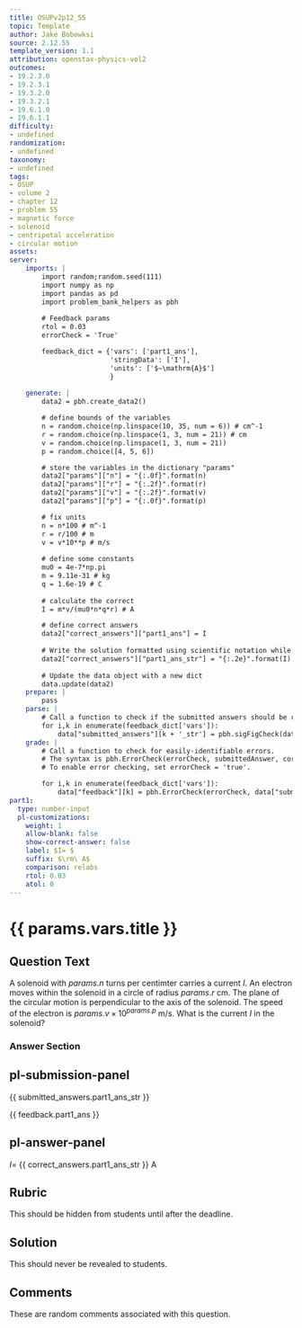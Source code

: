 ```yaml
---
title: OSUPv2p12_55
topic: Template
author: Jake Bobowksi
source: 2.12.55
template_version: 1.1
attribution: openstax-physics-vol2
outcomes:
- 19.2.3.0
- 19.2.3.1
- 19.3.2.0
- 19.3.2.1
- 19.6.1.0
- 19.6.1.1
difficulty:
- undefined
randomization:
- undefined
taxonomy:
- undefined
tags:
- OSUP
- volume 2
- chapter 12
- problem 55
- magnetic force
- solenoid
- centripetal acceleration
- circular motion
assets:
server: 
    imports: |
        import random;random.seed(111)
        import numpy as np
        import pandas as pd
        import problem_bank_helpers as pbh
        
        # Feedback params
        rtol = 0.03
        errorCheck = 'True'

        feedback_dict = {'vars': ['part1_ans'],
                         'stringData': ['I'],
                         'units': ['$~\mathrm{A}$']
                         }
        
    generate: |
        data2 = pbh.create_data2()

        # define bounds of the variables
        n = random.choice(np.linspace(10, 35, num = 6)) # cm^-1
        r = random.choice(np.linspace(1, 3, num = 21)) # cm
        v = random.choice(np.linspace(1, 3, num = 21))
        p = random.choice([4, 5, 6])

        # store the variables in the dictionary "params"
        data2["params"]["n"] = "{:.0f}".format(n)
        data2["params"]["r"] = "{:.2f}".format(r)
        data2["params"]["v"] = "{:.2f}".format(v)
        data2["params"]["p"] = "{:.0f}".format(p)

        # fix units
        n = n*100 # m^-1
        r = r/100 # m
        v = v*10**p # m/s
        
        # define some constants
        mu0 = 4e-7*np.pi
        m = 9.11e-31 # kg
        q = 1.6e-19 # C
        
        # calculate the correct
        I = m*v/(mu0*n*q*r) # A

        # define correct answers
        data2["correct_answers"]["part1_ans"] = I
        
        # Write the solution formatted using scientific notation while keeping 3 sig figs.
        data2["correct_answers"]["part1_ans_str"] = "{:.2e}".format(I)
        
        # Update the data object with a new dict
        data.update(data2)
    prepare: |
        pass
    parse: |
        # Call a function to check if the submitted answers should be re-expressed using scientific notation.
        for i,k in enumerate(feedback_dict['vars']):
            data["submitted_answers"][k + '_str'] = pbh.sigFigCheck(data["submitted_answers"][k], feedback_dict['stringData'][i], feedback_dict['units'][i])
    grade: |
        # Call a function to check for easily-identifiable errors.
        # The syntax is pbh.ErrorCheck(errorCheck, submittedAnswer, correctAnswer, LaTeXsyntax, relativeTolerance)
        # To enable error checking, set errorCheck = 'true'.

        for i,k in enumerate(feedback_dict['vars']):
            data["feedback"][k] = pbh.ErrorCheck(errorCheck, data["submitted_answers"][k], data["correct_answers"][k], feedback_dict['stringData'][i], rtol)
part1:
  type: number-input
  pl-customizations:
    weight: 1
    allow-blank: false
    show-correct-answer: false
    label: $I= $
    suffix: $\rm\ A$
    comparison: relabs
    rtol: 0.03
    atol: 0
---
```

# {{ params.vars.title }}

## Question Text

A solenoid with ${{ params.n }}$ turns per centimter carries a current $I$. An electron moves within the solenoid in a circle of radius ${{ params.r}}\textrm{ cm}$.
The plane of the circular motion is perpendicular to the axis of the solenoid.  The speed of the electron is ${{ params.v }}\times 10^{ {{ params.p }} }\textrm{ m/s}$.
What is the current $I$ in the solenoid?

### Answer Section

## pl-submission-panel

{{ submitted_answers.part1_ans_str }}

{{ feedback.part1_ans }}

## pl-answer-panel

$I=$ {{ correct_answers.part1_ans_str }} $\textrm{ A}$

## Rubric

This should be hidden from students until after the deadline.

## Solution

This should never be revealed to students.

## Comments

These are random comments associated with this question.
